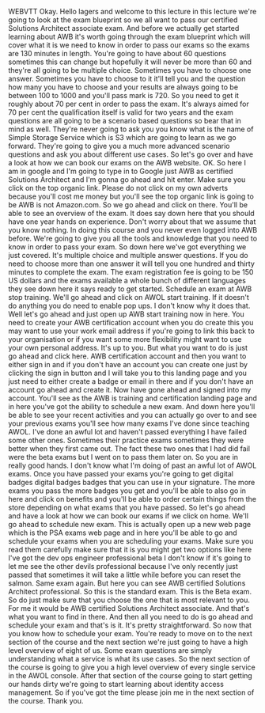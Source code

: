  
 WEBVTT 
 Okay. 
 Hello lagers and welcome to this lecture in this lecture we're going to look at the exam blueprint so 
 we all want to pass our certified Solutions Architect associate exam. 
 And before we actually get started learning about AWB it's worth going through the exam blueprint which 
 will cover what it is we need to know in order to pass our exams so the exams are 130 minutes in length. 
 You're going to have about 60 questions sometimes this can change but hopefully it will never be more 
 than 60 and they're all going to be multiple choice. 
 Sometimes you have to choose one answer. 
 Sometimes you have to choose to it it'll tell you and the question how many you have to choose and your 
 results are always going to be between 100 to 1000 and you'll pass mark is 720. 
 So you need to get it roughly about 70 per cent in order to pass the exam. 
 It's always aimed for 70 per cent the qualification itself is valid for two years and the exam questions 
 are all going to be a scenario based questions so bear that in mind as well. 
 They're never going to ask you you know what is the name of Simple Storage Service which is S3 which 
 are going to learn as we go forward. 
 They're going to give you a much more advanced scenario questions and ask you about different use cases. 
 So let's go over and have a look at how we can book our exams on the AWB website. 
 OK. 
 So here I am in google and I'm going to type in to Google just AWB as certified Solutions Architect 
 and I'm gonna go ahead and hit enter. 
 Make sure you click on the top organic link. 
 Please do not click on my own adverts because you'll cost me money but you'll see the top organic link 
 is going to be AWB is not Amazon.com. 
 So we go ahead and click on there. 
 You'll be able to see an overview of the exam. 
 It does say down here that you should have one year hands on experience. 
 Don't worry about that we assume that you know nothing. 
 In doing this course and you never even logged into AWB before. 
 We're going to give you all the tools and knowledge that you need to know in order to pass your exam. 
 So down here we've got everything we just covered. 
 It's multiple choice and multiple answer questions. 
 If you do need to choose more than one answer it will tell you one hundred and thirty minutes to complete 
 the exam. 
 The exam registration fee is going to be 150 US dollars and the exams available a whole bunch of different 
 languages they see down here it says ready to get started. 
 Schedule an exam at AWB stop training. 
 We'll go ahead and click on AWOL start training. 
 If it doesn't do anything you do need to enable pop ups. 
 I don't know why it does that. 
 Well let's go ahead and just open up AWB start training now in here. 
 You need to create your AWB certification account when you do create this you may want to use your work 
 email address if you're going to link this back to your organisation or if you want some more flexibility 
 might want to use your own personal address. 
 It's up to you. 
 But what you want to do is just go ahead and click here. 
 AWB certification account and then you want to either sign in and if you don't have an account you can 
 create one just by clicking the sign in button and I will take you to this landing page and you just 
 need to either create a badge or email in there and if you don't have an account go ahead and create 
 it. 
 Now have gone ahead and signed into my account. 
 You'll see as the AWB is training and certification landing page and in here you've got the ability 
 to schedule a new exam. 
 And down here you'll be able to see your recent activities and you can actually go over to and see your 
 previous exams you'll see how many exams I've done since teaching AWOL. 
 I've done an awful lot and haven't passed everything I have failed some other ones. 
 Sometimes their practice exams sometimes they were better when they first came out. 
 The fact these two ones that I had did fail were the beta exams but I went on to pass them later on. 
 So you are in really good hands. 
 I don't know what I'm doing of past an awful lot of AWOL exams. 
 Once you have passed your exams you're going to get digital badges digital badges badges that you can 
 use in your signature. 
 The more exams you pass the more badges you get and you'll be able to also go in here and click on benefits 
 and you'll be able to order certain things from the store depending on what exams that you have passed. 
 So let's go ahead and have a look at how we can book our exams if we click on home. 
 We'll go ahead to schedule new exam. 
 This is actually open up a new web page which is the PSA exams web page and in here you'll be able to 
 go and schedule your exams when you are scheduling your exams. 
 Make sure you read them carefully make sure that it is you might get two options like here I've got 
 the dev ops engineer professional beta I don't know if it's going to let me see the other devils professional 
 because I've only recently just passed that sometimes it will take a little while before you can reset 
 the salmon. 
 Same exam again. 
 But here you can see AWB certified Solutions Architect professional. 
 So this is the standard exam. 
 This is the Beta exam. 
 So do just make sure that you choose the one that is most relevant to you. 
 For me it would be AWB certified Solutions Architect associate. 
 And that's what you want to find in there. 
 And then all you need to do is go ahead and schedule your exam and that's is it. 
 It's pretty straightforward. 
 So now that you know how to schedule your exam. 
 You're ready to move on to the next section of the course and the next section we're just going to have 
 a high level overview of eight of us. 
 Some exam questions are simply understanding what a service is what its use cases. 
 So the next section of the course is going to give you a high level overview of every single service 
 in the AWOL console. 
 After that section of the course going to start getting our hands dirty we're going to start learning 
 about identity access management. 
 So if you've got the time please join me in the next section of the course. 
 Thank you.